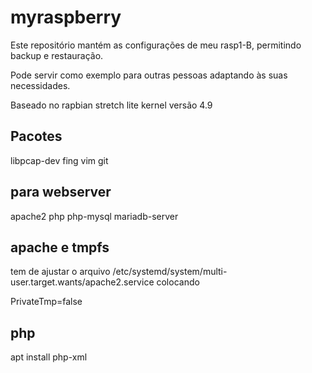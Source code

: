 # myraspberry

Este repositório mantém as configurações de meu rasp1-B, permitindo backup e restauração.

Pode servir como exemplo para outras pessoas adaptando às suas necessidades.

Baseado no rapbian stretch lite kernel versão 4.9


## Pacotes
libpcap-dev
fing
vim
git

## para webserver
apache2 php php-mysql mariadb-server 

## apache e tmpfs
tem de ajustar o arquivo /etc/systemd/system/multi-user.target.wants/apache2.service colocando

PrivateTmp=false

## php
apt install php-xml
